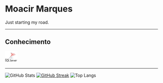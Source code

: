# Moacir Marques
Just starting my road.

---

## Conhecimento
<img src="https://raw.githubusercontent.com/github/explore/96943574ba0c0340ba6ea1e6f768e9abe43e34e1/topics/sql-server/sql-server.png" width="8%">


---
![GitHub Stats](https://github-readme-stats.vercel.app/api?username=MoacirMS&theme=transparent&bg_color=000&border_color=30A3DC&show_icons=true&icon_color=30A3DC&title_color=E94D5F&text_color=FFF)
[![GitHub Streak](https://streak-stats.demolab.com?user=MoacirMS&theme=neon-dark&hide_border=falso&locale=pt_BR)](https://github.com/MoacirMS)
![Top Langs](https://github-readme-stats-git-masterrstaa-rickstaa.vercel.app/api/top-langs/?username=MoacirMS&layout=compact&bg_color=000&border_color=30A3DC&title_color=E94D5F&text_color=FFF)

